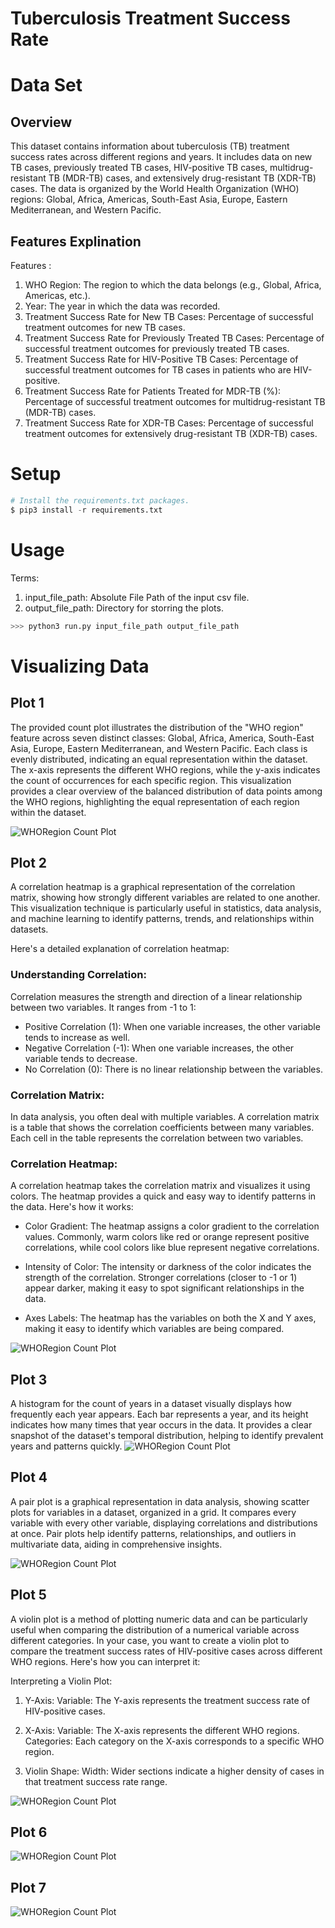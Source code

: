 # Tuberculosis Treatment Success Rate 

# Data Set

## Overview 

This dataset contains information about tuberculosis (TB) treatment success rates across different regions and years. It includes data on new TB cases, previously treated TB cases, HIV-positive TB cases, multidrug-resistant TB (MDR-TB) cases, and extensively drug-resistant TB (XDR-TB) cases. The data is organized by the World Health Organization (WHO) regions: Global, Africa, Americas, South-East Asia, Europe, Eastern Mediterranean, and Western Pacific.

## Features Explination 

Features :

1. WHO Region: The region to which the data belongs (e.g., Global, Africa, Americas, etc.).
2. Year: The year in which the data was recorded.
3. Treatment Success Rate for New TB Cases: Percentage of successful treatment outcomes for new TB cases.
4. Treatment Success Rate for Previously Treated TB Cases: Percentage of successful treatment outcomes for previously treated TB cases.
5. Treatment Success Rate for HIV-Positive TB Cases: Percentage of successful treatment outcomes for TB cases in patients who are HIV-positive.
6. Treatment Success Rate for Patients Treated for MDR-TB (%): Percentage of successful treatment outcomes for multidrug-resistant TB (MDR-TB) cases.
7. Treatment Success Rate for XDR-TB Cases: Percentage of successful treatment outcomes for extensively drug-resistant TB (XDR-TB) cases.


# Setup

```python
# Install the requirements.txt packages.
$ pip3 install -r requirements.txt
```
# Usage

Terms:

1. input_file_path: Absolute File Path of the input csv file.
2. output_file_path: Directory for storring the plots.


```python
>>> python3 run.py input_file_path output_file_path
```

# Visualizing Data

## Plot 1
The provided count plot illustrates the distribution of the "WHO region" feature across seven distinct classes: Global, Africa, America, South-East Asia, Europe, Eastern Mediterranean, and Western Pacific. Each class is evenly distributed, indicating an equal representation within the dataset. The x-axis represents the different WHO regions, while the y-axis indicates the count of occurrences for each specific region. This visualization provides a clear overview of the balanced distribution of data points among the WHO regions, highlighting the equal representation of each region within the dataset.

![WHORegion Count Plot](media/WHORegion_countplot.png)

## Plot 2

A correlation heatmap is a graphical representation of the correlation matrix, showing how strongly different variables are related to one another. This visualization technique is particularly useful in statistics, data analysis, and machine learning to identify patterns, trends, and relationships within datasets.

Here's a detailed explanation of correlation heatmap:

### Understanding Correlation:

Correlation measures the strength and direction of a linear relationship between two variables. It ranges from -1 to 1:

-   Positive Correlation (1):   When one variable increases, the other variable tends to increase as well.
-   Negative Correlation (-1):   When one variable increases, the other variable tends to decrease.
-   No Correlation (0):   There is no linear relationship between the variables.

### Correlation Matrix:

In data analysis, you often deal with multiple variables. A correlation matrix is a table that shows the correlation coefficients between many variables. Each cell in the table represents the correlation between two variables.

### Correlation Heatmap:

A correlation heatmap takes the correlation matrix and visualizes it using colors. The heatmap provides a quick and easy way to identify patterns in the data. Here's how it works:

-   Color Gradient:   The heatmap assigns a color gradient to the correlation values. Commonly, warm colors like red or orange represent positive correlations, while cool colors like blue represent negative correlations.
  
-   Intensity of Color:   The intensity or darkness of the color indicates the strength of the correlation. Stronger correlations (closer to -1 or 1) appear darker, making it easy to spot significant relationships in the data.

-   Axes Labels:   The heatmap has the variables on both the X and Y axes, making it easy to identify which variables are being compared.


![WHORegion Count Plot](media/TBCases_heatmap.png)

## Plot 3

A histogram for the count of years in a dataset visually displays how frequently each year appears. Each bar represents a year, and its height indicates how many times that year occurs in the data. It provides a clear snapshot of the dataset's temporal distribution, helping to identify prevalent years and patterns quickly.
![WHORegion Count Plot](media/TBCases_histogram.png)


## Plot 4

A pair plot is a graphical representation in data analysis, showing scatter plots for variables in a dataset, organized in a grid. It compares every variable with every other variable, displaying correlations and distributions at once. Pair plots help identify patterns, relationships, and outliers in multivariate data, aiding in comprehensive insights.

![WHORegion Count Plot](media/TBCases_pairplot.png)

## Plot 5


A violin plot is a method of plotting numeric data and can be particularly useful when comparing the distribution of a numerical variable across different categories. In your case, you want to create a violin plot to compare the treatment success rates of HIV-positive cases across different WHO regions. Here's how you can interpret it:

Interpreting a Violin Plot:
1. Y-Axis:
Variable: The Y-axis represents the treatment success rate of HIV-positive cases.

2. X-Axis:
Variable: The X-axis represents the different WHO regions.
Categories: Each category on the X-axis corresponds to a specific WHO region.
3. Violin Shape:
Width: Wider sections indicate a higher density of cases in that treatment success rate range.

![WHORegion Count Plot](media/WHO_Region_vs_TSR_HIV_PTB.png)

## Plot 6

![WHORegion Count Plot](media/WHO_Region_vs_TSR_new_TB_cases.png)


## Plot 7

![WHORegion Count Plot](media/WHO_Region_vs_TSR_XDR_TB_cases.png)




